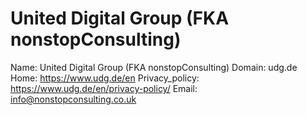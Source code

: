 
# United Digital Group (FKA nonstopConsulting)

Name: United Digital Group (FKA nonstopConsulting)
Domain: udg.de
Home: https://www.udg.de/en
Privacy_policy: https://www.udg.de/en/privacy-policy/
Email: info@nonstopconsulting.co.uk
